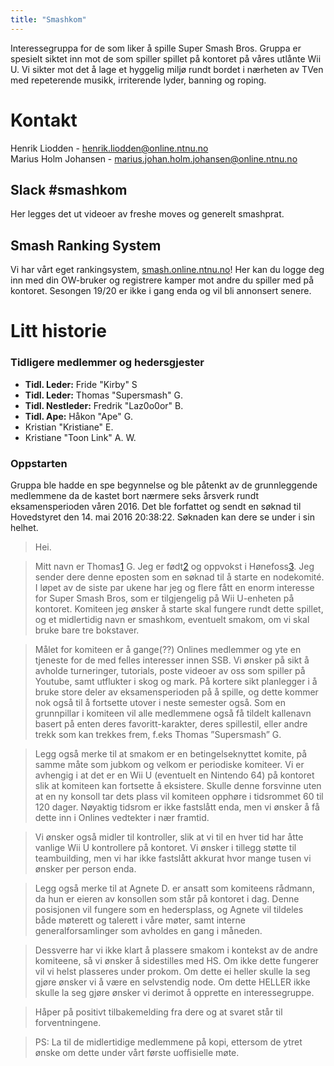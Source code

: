 ```yaml
---
title: "Smashkom"
---
```


Interessegruppa for de som liker å spille Super Smash Bros. Gruppa er spesielt siktet inn mot de som spiller spillet på kontoret på våres utlånte Wii U. Vi sikter mot det å lage et hyggelig miljø rundt bordet i nærheten av TVen med repeterende musikk, irriterende lyder, banning og roping.



# Kontakt
Henrik Liodden - henrik.liodden@online.ntnu.no  
Marius Holm Johansen - marius.johan.holm.johansen@online.ntnu.no



## Slack #smashkom
Her legges det ut videoer av freshe moves og generelt smashprat.

## Smash Ranking System
Vi har vårt eget rankingsystem, [smash.online.ntnu.no](smash.online.ntnu.no)! Her kan du logge deg inn med din OW-bruker og registrere kamper mot andre du spiller med på kontoret. Sesongen 19/20 er ikke i gang enda og vil bli annonsert senere.

# Litt historie

### Tidligere medlemmer og hedersgjester
- **Tidl. Leder:** Fride "Kirby" S
- **Tidl. Leder:** Thomas "Supersmash" G.
- **Tidl. Nestleder:** Fredrik "Laz0o0or" B.
- **Tidl. Ape:** Håkon "Ape" G.
-  Kristian "Kristiane" E.
-  Kristiane "Toon Link" A. W.


### Oppstarten

Gruppa ble hadde en spe begynnelse og ble påtenkt av de grunnleggende medlemmene da de kastet bort nærmere seks årsverk rundt eksamensperioden våren 2016. Det ble forfattet og sendt en søknad til Hovedstyret den 14. mai 2016 20:38:22. Søknaden kan dere se under i sin helhet.

>Hei.


>Mitt navn er Thomas[1] G. Jeg er født[2] og oppvokst i Hønefoss[3].
>Jeg sender dere denne eposten som en søknad til å starte en nodekomité. I løpet av de siste par ukene har
>jeg og flere fått en enorm interesse for Super Smash Bros, som er tilgjengelig på Wii U-enheten på kontoret.
>Komiteen jeg ønsker å starte skal fungere rundt dette spillet, og et midlertidig navn er smashkom, eventuelt
>smakom, om vi skal bruke bare tre bokstaver.


>Målet for komiteen er å gange(??) Onlines medlemmer og yte en tjeneste for de med felles interesser innen 
>SSB. Vi ønsker på sikt å avholde turneringer, tutorials, poste videoer av oss som spiller på Youtube, samt 
>utflukter i skog og mark. På kortere sikt planlegger i å bruke store deler av eksamensperioden på å spille, og 
>dette kommer nok også til å fortsette utover i neste semester også. Som en grunnpillar i komiteen vil alle
>medlemmene også få tildelt kallenavn basert på enten deres favoritt-karakter, deres spillestil, eller andre
>trekk som kan trekkes frem, f.eks Thomas ”Supersmash” G.


>Legg også merke til at smakom er en betingelseknyttet komite, på samme måte som jubkom og velkom er 
>periodiske komiteer. Vi er avhengig i at det er en Wii U (eventuelt en Nintendo 64) på kontoret slik at komiteen 
>kan fortsette å eksistere. Skulle denne forsvinne uten at en ny konsoll tar dets plass vil komiteen opphøre i 
>tidsrommet 60 til 120 dager. Nøyaktig tidsrom er ikke fastslått enda, men vi ønsker å få dette inn i Onlines 
>vedtekter i nær framtid.


>Vi ønsker også midler til kontroller, slik at vi til en hver tid har åtte vanlige Wii U kontrollere på kontoret. Vi ønsker
>i tillegg støtte til teambuilding, men vi har ikke fastslått akkurat hvor mange tusen vi ønsker per person enda.


>Legg også merke til at Agnete D. er ansatt som komiteens rådmann, da hun er eieren av konsollen som står
>på kontoret i dag. Denne posisjonen vil fungere som en hedersplass, og Agnete vil tildeles både møterett og talerett
>i våre møter, samt interne generalforsamlinger som avholdes en gang i måneden.


>Dessverre har vi ikke klart å plassere smakom i kontekst av de andre komiteene, så vi ønsker å sidestilles med HS.
>Om ikke dette fungerer vil vi helst plasseres under prokom. Om dette ei heller skulle la seg gjøre ønsker vi å være en
>selvstendig node. Om dette HELLER ikke skulle la seg gjøre ønsker vi derimot å opprette en interessegruppe.


>Håper på positivt tilbakemelding fra dere og at svaret står til forventningene.


>PS: La til de midlertidige medlemmene på kopi, ettersom de ytret ønske om dette under vårt første uoffisielle møte.


>[1]: http://ssb.no/befolkning/statistikker/navn/_window/banner+-+navnesok?navn=Thomas


>[2]: http://www.babyverden.no/Fodsel/


>[3]: https://en.wikipedia.org/wiki/Hønefoss